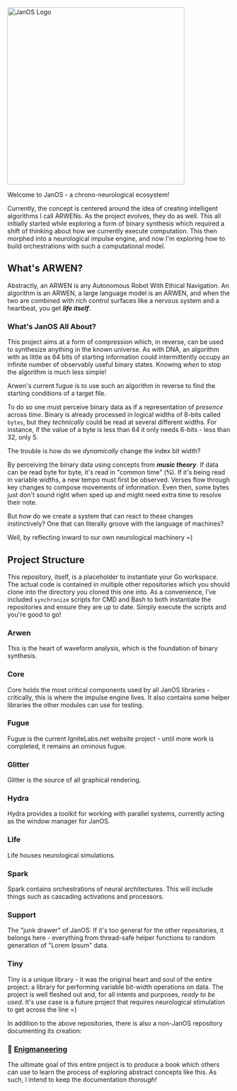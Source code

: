 <picture>
    <source media="(prefers-color-scheme: light)" srcset="https://ignite-laboratories.github.io/assets/Logo%20-%20JanOS%20-%20Light.png">
    <source media="(prefers-color-scheme: dark)" srcset="https://ignite-laboratories.github.io/assets/Logo%20-%20JanOS%20-%20Dark.png">
    <img alt="JanOS Logo" src="https://ignite-laboratories.github.io/assets/Logo%20-%20JanOS%20-%20Light.png" width="400" >
</picture>

Welcome to JanOS - a chrono-neurological ecosystem!

Currently, the concept is centered around the idea of creating intelligent algorithms I call ARWENs.  As the project
evolves, they do as well.  This all initially started while exploring a form of binary synthesis which required a shift 
of thinking about how we currently execute computation.  This then morphed into a neurological impulse engine, and now 
I'm exploring how to build orchestrations with such a computational model.

## What's ARWEN?

Abstractly, an ARWEN is any Autonomous Robot With Ethical Navigation.  An algorithm is an ARWEN, a large language model
is an ARWEN, and when the two are combined with rich control surfaces like a nervous system and a heartbeat, you get
_**life itself**_.

### What's JanOS All About?

This project aims at a form of compression which, in reverse, can be used to synthesize anything in the known
universe.  As with DNA, an algorithm with as little as 64 bits of starting information could intermittently occupy
an infinite number of observably useful binary states.  Knowing _when_ to stop the algorithm is much less simple!

Arwen's current fugue is to use such an algorithm in reverse to find the starting conditions of a target file.

To do so one must perceive binary data as if a representation of _presence_ across _time_.  Binary is already processed
in logical widths of 8-bits called `bytes`, but they _technically_ could be read at several different widths.  For
instance, if the value of a byte is less than 64 it only needs 6-bits - less than 32, only 5.

The trouble is how do we _dynamically_ change the index bit width?

By perceiving the binary data using concepts from _**music theory**_.  If data can be read byte for byte, it's read in 
"common time" (4⁄4). If it's being read in variable widths, a new tempo must first be observed. Verses flow through 
key changes to compose movements of information.  Even then, some bytes just don't sound right when sped up and might
need extra time to resolve their note.

But _how_ do we create a system that can react to these changes instinctively?  One that can literally groove with
the language of machines?  

Well, by reflecting inward to our own neurological machinery =)

## Project Structure

This repository, itself, is a placeholder to instantiate your Go workspace.  The actual code is contained in multiple
other repositories which you should clone into the directory you cloned this one into.  As a convenience, I've included
`synchronize` scripts for CMD and Bash to both instantiate the repositories and ensure they are up to date.  Simply
execute the scripts and you're good to go!

### Arwen
This is the heart of waveform analysis, which is the foundation of binary synthesis.

### Core
Core holds the most critical components used by all JanOS libraries - critically, this is where the impulse engine lives.
It also contains some helper libraries the other modules can use for testing.

### Fugue
Fugue is the current IgniteLabs.net website project - until more work is completed, it remains an ominous fugue.

### Glitter
Glitter is the source of all graphical rendering.

### Hydra
Hydra provides a toolkit for working with parallel systems, currently acting as the window manager for JanOS.

### Life
Life houses neurological simulations.

### Spark
Spark contains orchestrations of neural architectures.  This will include things such as cascading activations
and processors.

### Support
The "junk drawer" of JanOS:  If it's too general for the other repositories, it belongs here - everything from 
thread-safe helper functions to random generation of "Lorem Ipsum" data.

### Tiny
Tiny is a unique library - it was the original heart and soul of the entire project: a library for performing variable 
bit-width operations on data.  The project is well fleshed out and, for all intents and purposes, _ready to be used_.
It's use case is a future project that requires neurological stimulation to get across the line =)

In addition to the above repositories, there is also a non-JanOS repository documenting its creation:
### 🔗 [Enigmaneering](https://github.com/ignite-Laboratories/enigmaneering) 
The ultimate goal of this entire project is to produce a book which others can use to learn the process of exploring
abstract concepts like this.  As such, I intend to keep the documentation _thorough!_
